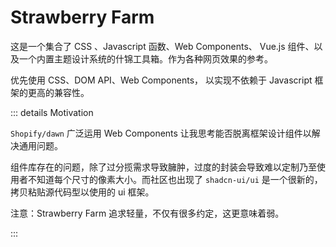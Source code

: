 # Strawberry Farm

这是一个集合了 CSS 、Javascript 函数、Web Components、 Vue.js 组件、以及一个内置主题设计系统的什锦工具箱。作为各种网页效果的参考。

优先使用 CSS、DOM API、Web Components， 以实现不依赖于 Javascript 框架的更高的兼容性。

::: details Motivation

`Shopify/dawn` 广泛运用 Web Components 让我思考能否脱离框架设计组件以解决通用问题。

组件库存在的问题，除了过分揽需求导致臃肿，过度的封装会导致难以定制乃至使用者不知道每个尺寸的像素大小。而社区也出现了 `shadcn-ui/ui` 是一个很新的，拷贝粘贴源代码型以使用的 ui 框架。

注意：Strawberry Farm 追求轻量，不仅有很多约定，这更意味着弱。

:::
